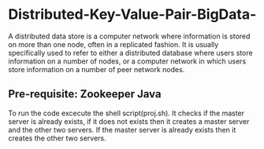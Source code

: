 # Distributed-Key-Value-Pair-BigData-
A distributed data store is a computer network where information is stored on more than one node, often in a replicated fashion. It is usually specifically used to refer to either a distributed database where users store information on a number of nodes, or a computer network in which users store information on a number of peer network nodes.

Pre-requisite:
Zookeeper
Java
------------------------------------------------------------------------------
To run the code excecute the shell script(proj.sh).
It checks if the master server is already exists, if it does not exists then it creates a master server and the other two servers.
If the master server is already exists then it creates the other two servers.
